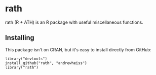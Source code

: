 # rath

rath (R + ATH) is an R package with useful miscellaneous functions.

## Installing

This package isn't on CRAN, but it's easy to install directly from GitHub:

	library("devtools")
	install_github("rath", "andrewheiss")
	library("rath")
